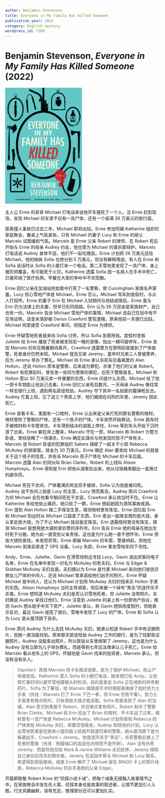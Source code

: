 ```yaml
---
author: Benjamin Stevenson
title: Everyone in My Family Has Killed Someone
publication_year: 2022
category: English mystery
wordpress_id: 7209
---
```


# Benjamin Stevenson, <i>Everyone in My Family Has Killed Someone</i> (2022)

<img src=images/2022_cover.jpg width=250/>

主人公 Ernie 的哥哥 Michael 打电话来说他开车撞死了一个人。当 Ernie 赶到现场，发现 Michael 的车里不仅有一具尸体，还有一个装满 26 万美元的旅行袋。

距离撞人事故已过去三年，Michael 即将出狱。Ernie 参加阿姨 Katherine 组织的家庭聚会，餐桌上气氛紧张，只有 Michael 的妻子 Lucy 和 Ernie 的继父 Marcelo 试图缓和气氛。Marcelo 是 Ernie 父亲 Robert 的律师，在 Robert 死后开始与 Ernie 的母亲 Audrey 约会，他也曾为 Michael 的谋杀案辩护。Marcelo 打电话说 Audrey 身体不适，他们不一起吃晚饭。Ernie 计划把 26 万美元还给 Michael，他的继妹 Sofia 也想分到 5 万美元，但没有解释用途。有人在 Ernie 和 Sofia 谈话时从 Sofia 的小屋打来一个电话。第二天雪地里发现了一具尸体，身上被灰烬覆盖，有可能死于火灾。Katherine 透露 Sofia 因一名病人在手术中死亡，已被吊销了医疗执照。早餐在大家的争吵中不欢而散。

Ernie 回忆父亲在加油站抢劫案中打死了一名警察，使 Cunningham 家族名声蒙羞。Lucy 担心雪地尸体是 Michael，Ernie 否认。Michael 驾车到度假村，与众人打招呼。Ernie 的妻子 Erin 在 Michael 入狱期间与他结成情侣，Ernie 虽与 Erin 仍为法律上的夫妻，但早已形同陌路。Erin 认为 26 万现金是家族财产，自己也有一份。Marcelo 告诉 Michael 雪地尸体的事情，Michael 说自己在狱中有不在场证明，话音未落即被 Darius Crawford 警官逮捕，原来他前一天便已出狱。Michael 同意接受 Crawford 审问，但指定 Ernie 为律师。

Ernie 怀疑雪地死者是来向 Sofia 讨债，所以 Sofia 急需用钱。度假村老板 Juliette 给 Ernie 播放了死者被发现前一晚的录像，指出一辆可疑停车，Ernie 发现 Marcelo 的车在晚餐期间离开。Crawford 透露警方在黎明前就接到了尸体报警，死者身份仍然未知。Michael 提及兄弟 Jeremy，童年时兄弟三人曾被寄养，后为 Jeremy 举办了葬礼。Michael 向 Ernie 承认杀死车后备箱里的 Alan Holton，还说 Holton 原本是警察，后来成为罪犯，杀害了他们的父亲 Robert。Robert 有犯罪前科，曾告发一些同为警察的罪犯，后死于警察报复。Michael 称 Holton 愿以 30 万美元卖一件重要的东西，Ernie 问是什么东西，Michael 给了他一把卡车钥匙让他自己去看。Ernie 回忆父亲死后数月，一天母亲 Audrey 像往常一样去银行上班，遇到两名匪徒抢劫，Audrey 夺下其中一名劫匪的霰弹枪反击。Audrey 忙着上班，忘了送三个男孩上学，他们被困在闷热的车里，Jeremy 因此死亡。

Ernie 查看卡车，里面有一口棺材，Ernie 认出来是父亲打死的那名警察的棺材。棺材里除了警察的尸体，还有一个孩子的尸体。卡车突然开始移动，Ernie 跳车时手被棺材和卡车壁夹住。卡车滑到结冰的湖面上停住，Ernie 等到车头开始下沉时游了出来。Ernie 躺在床上醒来，Marcelo 守在一旁。Marcelo 称 Robert 为警方卧底，曾经目睹了一场谋杀，Ernie 确定此谋杀与他发现的孩子尸体有关。Marcelo 说 Robert 卧底的犯罪组织 Sabers 搞砸了一起关于小孩 Rebecca McAuley 的绑架案，赎金为 30 万美元。Ernie 确定 Alan 要卖给 Michael 的就是关于这个孩子的信息，并告诉 Marcelo 孩子尸体在 Michael 的卡车后面。Marcelo 透露 Alan 的同伙叫 Brian Clarke，Robert 的上线叫 Alison Humphreys。Ernie 得知是 Erin 把他从湖里拉出来，他从垃圾桶里翻出一盒用过的避孕药。

Michael 死在干衣间，尸体覆满灰烬且双手被绑，Sofia 认为他是被闷死。Audrey 说干衣间上锁是 Lucy 的主意，Lucy 愤而离去。Audrey 质问 Crawford 为何 Michael 会在他看守期间死在干衣室，Crawford 承认他当时不在。Ernie 让 Katherine 多给他些止痛药，她只给了一颗，Ernie 想起她因为酒驾事故戒酒。Erin 提到 Alan Holton 做二手珠宝生意，猜测棺材里有珠宝。Ernie 回忆起 Erin 和 Michael 到达时从 Michael 口袋拿了东西，Erin 拿出一副珠宝商的放大镜，承认拿走放大镜，为了不让 Michael 独自鉴定珠宝。Erin 透露棺材里没有珠宝，猜测 Michael 是想用放大镜检查钞票的序列号。Erin 告诉 Ernie 她的母亲在她出生时死于分娩，她为此一直受到父亲责怪，这也是为什么她一直不想怀孕。Ernie 用放大镜检查钱，未发现异常。Ernie 砸破 Marcelo 的车窗，警报响起，但他在 Marcelo 到来前拿走了 GPS 设备。Lucy 失踪，Ernie 乘坐雪地车四下寻找。

Andy、Ernie、Juliette、Gavin 在滑雪场附近寻找 Lucy。Gavin 调出宾客的电子名单，Ernie 在名单中发现一对名为 McAuley 的老夫妇。Ernie 与 Edgar & Siobhan McAuley 夫妇会面，夫妇俩以为 Ernie 是代表 Michael 来向他们收钱交换女儿尸体的中间人，还说 Michael 曾承诺给他们凶手的照片。Ernie 怀疑 Michael 是中间人，还认为 Michael 计划用 McAuley 夫妇的钱来买 Holton 手里的东西。Alison Humphreys 当时主导调查，但后来被一个绰号“黑舌”的连环杀手杀害。Ernie 想知道 McAuley 夫妇是否认识雪地死者，但 Juliette 没带照片。夫妇俩说 Audrey 来找过他们。Ernie 注意到 Juliette 的桌上有一份房地产协议，推测 Gavin 想从她手中买下房产，Juliette 承认，称 Gavin 想拆除度假村，但她表示反对，最近 Gavin 提高了报价。雪堆中发现了 Lucy 的尸体，Ernie 和 Sofia 认为 Lucy 是从屋顶跳下自杀。

Ernie 质问 Audrey 为什么去找 McAuley 夫妇，她承认知道 Robert 手中有证据照片，但她一直没能找到。原来那天匪徒抢劫 Audrey 工作的银行，是为了找那些证据照片。Audrey 没能拿出照片，所以匪徒从车里绑架了 Jeremy，这也是为什么 Audrey 没有立即为儿子举办葬礼，而是等到七年后法律承认儿子死亡。Ernie 给 Marcelo 看从他车上的 GPS，怀疑他是 Gavin 找来的投资者，Marcelo 承认，但坚称没有杀人。

> [!spoiler]- 真相
> Marcelo 将卡车推进湖里，是为了保护 Michael，防止尸体被发现。Katherine 潜入 Sofia 的小屋打电话，她本想打给 Andy，让他帮忙看时间以避开雪地摄像头的检测，目的是拿走 Sofia 正在戒断的羟考酮药片。Sofia 为了筹钱，给 Marcelo 做肩部手术时用假表换掉了他的劳力士手表（伏线：Marcelo 打了 Ernie 下巴一拳，但 Ernie 伤势不重）。劳力士手表里有微点照片，只有用放大镜才能读取。Sofia 把表卖到了 Alan 的当铺，Alan 意识到表属于 Robert，并且微点里有照片。Robert 射杀了警察 Brian Clarke，Michael 和 Erin 挖出了 Brian 的棺材，开卡车运了过来，棺材里有一具尸体是 Rebecca McAuley。Michael 计划将表和 Rebecca 的尸体卖给 McAuley 夫妇，索要双倍赎金，Audrey 知晓他的计划。Lucy 认出雪地死者是在她来小屋的路上给她开超速罚单的警察，她从屋顶跳下是为躲避凶手。Crawford = Jeremy，他是连环杀手“黑舌”，杀死警察后换上了死者的警服（伏线：制服袖口的血迹在内侧而不是外侧）。Alan 没有杀死 Jeremy，而是将他交给 Mark & Janine Williams 夫妇抚养，Jeremy 得知自己身份后将夫妇俩杀害。Jeremy 在监狱中曾与 Michael 和 Lucy 联系，希望得到家庭接纳。结尾 Ernie 解开了 Michael 留在 BINGO 卡上的照片线索，Rebecca McAuley 的杀手是她的父亲 Edgar。

开篇即致敬 Robert Knox 的“侦探小说十诫”，把每个诫条无缝融入故事情节之中。在家族聚会中发生杀人案，侦探本身也是故事的叙述者，让情节更加引人入胜。行文风趣幽默，误导充足，推理部分还可以更加扎实。